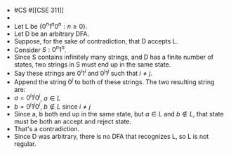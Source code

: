 - #CS #[[CSE 311]]
-
- Let L be $\{0^n 1^n 0^n : n \ge 0\}$.
- Let D be an arbitrary DFA.
- Suppose, for the sake of contradiction, that D accepts L.
- Consider $S : 0^n 1^n$.
- Since S contains infinitely many strings, and D has a finite number of states, two strings in S must end up in the same state.
- Say these strings are $0^i 1^i$ and $0^j 1^j$ such that $i \neq j$.
- Append the string $0^j$ to both of these strings. The two resulting string are:
- $a = 0^i 1^i 0^j$, $a \in L$
- $b = 0^j 1^j 0^i$, $b \notin L$ since $i \neq j$
- Since a, b both end up in the same state, but $a \in L$ and $b \notin L$, that state must be both an accept and reject state.
- That's a contradiction.
- Since D was arbitrary, there is no DFA that recognizes L, so L is not regular.